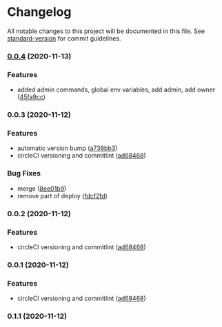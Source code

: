 # Changelog

All notable changes to this project will be documented in this file. See [standard-version](https://github.com/conventional-changelog/standard-version) for commit guidelines.

### [0.0.4](https://github.com/kimmymonassar/DeveroBot/compare/v0.0.3...v0.0.4) (2020-11-13)


### Features

* added admin commands, global env variables, add admin, add owner ([45fa9cc](https://github.com/kimmymonassar/DeveroBot/commit/45fa9cc09d583cc477164f3af6ce0247c03a9f27))

### 0.0.3 (2020-11-12)


### Features

* automatic version bump ([a738bb3](https://github.com/kimmymonassar/DeveroBot/commit/a738bb30284203cc251f28007ed207d2bc6c29ee))
* circleCI versioning and commitlint ([ad68468](https://github.com/kimmymonassar/DeveroBot/commit/ad6846882d0aa609f1edff6d4deae99ca2236d31))


### Bug Fixes

* merge ([8ee01b9](https://github.com/kimmymonassar/DeveroBot/commit/8ee01b963f84097a168cf58b74f11280f707e691))
* remove part of deploy ([fdcf2fd](https://github.com/kimmymonassar/DeveroBot/commit/fdcf2fd422ea49ea390e84bfa0a47f4454e7a8f9))

### 0.0.2 (2020-11-12)


### Features

* circleCI versioning and commitlint ([ad68468](https://github.com/kimmymonassar/DeveroBot/commit/ad6846882d0aa609f1edff6d4deae99ca2236d31))

### 0.0.1 (2020-11-12)


### Features

* circleCI versioning and commitlint ([ad68468](https://github.com/kimmymonassar/DeveroBot/commit/ad6846882d0aa609f1edff6d4deae99ca2236d31))

### 0.1.1 (2020-11-12)
